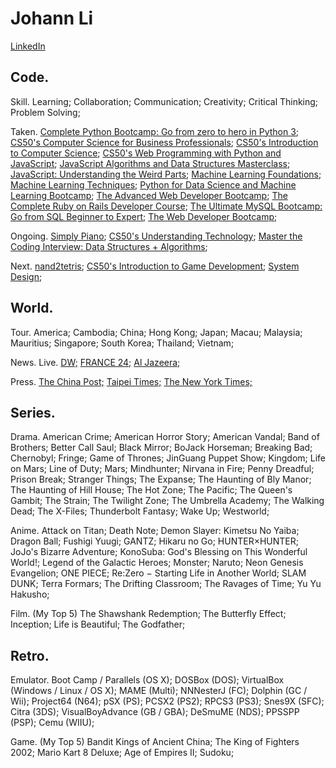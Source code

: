 # Johann Li
[LinkedIn](https://www.linkedin.com/in/paint1024/)

## Code.

Skill.
 Learning; Collaboration; Communication; Creativity; Critical Thinking; Problem Solving;

Taken.
 [Complete Python Bootcamp: Go from zero to hero in Python 3](https://www.udemy.com/complete-python-bootcamp/);
 [CS50's Computer Science for Business Professionals](https://www.edx.org/course/cs50s-computer-science-for-business-professionals);
 [CS50's Introduction to Computer Science](https://www.edx.org/course/introduction-computer-science-harvardx-cs50x);
 [CS50's Web Programming with Python and JavaScript](https://www.edx.org/course/cs50s-web-programming-with-python-and-javascript);
 [JavaScript Algorithms and Data Structures Masterclass](https://www.udemy.com/js-algorithms-and-data-structures-masterclass/);
 [JavaScript: Understanding the Weird Parts](https://www.udemy.com/understand-javascript/);
 [Machine Learning Foundations](https://www.youtube.com/playlist?list=PLXVfgk9fNX2I7tB6oIINGBmW50rrmFTqf);
 [Machine Learning Techniques](https://www.youtube.com/playlist?list=PLXVfgk9fNX2IQOYPmqjqWsNUFl2kpk1U2);
 [Python for Data Science and Machine Learning Bootcamp](https://www.udemy.com/python-for-data-science-and-machine-learning-bootcamp/);
 [The Advanced Web Developer Bootcamp](https://www.udemy.com/the-advanced-web-developer-bootcamp/);
 [The Complete Ruby on Rails Developer Course](https://www.udemy.com/the-complete-ruby-on-rails-developer-course/);
 [The Ultimate MySQL Bootcamp: Go from SQL Beginner to Expert](https://www.udemy.com/the-ultimate-mysql-bootcamp-go-from-sql-beginner-to-expert/);
 [The Web Developer Bootcamp](https://www.udemy.com/the-web-developer-bootcamp/);

Ongoing.
 [Simply Piano](https://apps.apple.com/tw/app/simply-piano-%E7%94%B1-joytunes-%E9%96%8B%E7%99%BC/id1019442026);
 [CS50's Understanding Technology](https://www.edx.org/course/cs50s-understanding-technology);
 [Master the Coding Interview: Data Structures + Algorithms](https://www.udemy.com/master-the-coding-interview-data-structures-algorithms/);

Next.
 [nand2tetris](https://zh-tw.coursera.org/search?query=Nand2Tetris); 
 [CS50's Introduction to Game Development](https://www.edx.org/course/cs50s-introduction-to-game-development);
 [System Design](https://www.interviewbit.com/courses/system-design/);

## World.

Tour.
 America; Cambodia; China; Hong Kong; Japan; Macau; Malaysia; Mauritius; Singapore; South Korea; Thailand; Vietnam;

News.
 Live.
  [DW;](https://www.youtube.com/channel/UCknLrEdhRCp1aegoMqRaCZg)
  [FRANCE 24;](https://www.youtube.com/channel/UCQfwfsi5VrQ8yKZ-UWmAEFg) 
  [Al Jazeera;](https://www.youtube.com/channel/UCNye-wNBqNL5ZzHSJj3l8Bg)

 Press.
  [The China Post;](https://chinapost.nownews.com)
  [Taipei Times;](http://www.taipeitimes.com)
  [The New York Times;](https://www.nytimes.com)

## Series.

Drama.
 American Crime;
 American Horror Story;
 American Vandal;
 Band of Brothers;
 Better Call Saul;
 Black Mirror;
 BoJack Horseman;
 Breaking Bad;
 Chernobyl;
 Fringe;
 Game of Thrones;
 JinGuang Puppet Show;
 Kingdom;
 Life on Mars;
 Line of Duty;
 Mars;
 Mindhunter;
 Nirvana in Fire;
 Penny Dreadful;
 Prison Break;
 Stranger Things;
 The Expanse;
 The Haunting of Bly Manor;
 The Haunting of Hill House;
 The Hot Zone;
 The Pacific;
 The Queen's Gambit;
 The Strain;
 The Twilight Zone;
 The Umbrella Academy;
 The Walking Dead;
 The X-Files;
 Thunderbolt Fantasy;
 Wake Up;
 Westworld;

Anime.
 Attack on Titan;
 Death Note; 
 Demon Slayer: Kimetsu No Yaiba;
 Dragon Ball;
 Fushigi Yuugi;
 GANTZ;
 Hikaru no Go;
 HUNTER×HUNTER;
 JoJo's Bizarre Adventure;
 KonoSuba: God's Blessing on This Wonderful World!;
 Legend of the Galactic Heroes;
 Monster;
 Naruto;
 Neon Genesis Evangelion;
 ONE PIECE;
 Re:Zero − Starting Life in Another World;
 SLAM DUNK;
 Terra Formars;
 The Drifting Classroom;
 The Ravages of Time;
 Yu Yu Hakusho;

Film. (My Top 5)
 The Shawshank Redemption;
 The Butterfly Effect;
 Inception;
 Life is Beautiful;
 The Godfather;

## Retro.

Emulator.
 Boot Camp / Parallels (OS X);
 DOSBox (DOS);
 VirtualBox (Windows / Linux / OS X);
 MAME (Multi);
 NNNesterJ (FC);
 Dolphin (GC / Wii);
 Project64 (N64);
 pSX (PS);
 PCSX2 (PS2);
 RPCS3 (PS3);
 Snes9X (SFC);
 Citra (3DS);
 VisualBoyAdvance (GB / GBA);
 DeSmuME (NDS);
 PPSSPP (PSP);
 Cemu (WIIU);

Game. (My Top 5)
 Bandit Kings of Ancient China;
 The King of Fighters 2002;
 Mario Kart 8 Deluxe; 
 Age of Empires II;
 Sudoku;
